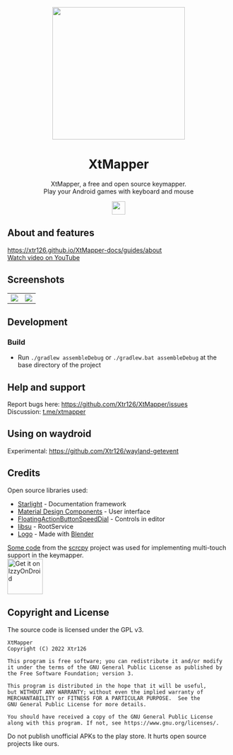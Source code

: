 <p align="center">
<a href="#" target="_blank"><img src="https://github.com/Xtr126/XtMapper/assets/80520774/2093a10b-f63f-4687-a4c9-d803f66d4e82" width="300px" height="300px"/></a>
</p>

<h1 align="center">
  XtMapper
</h1>
<p align="center">
  XtMapper, a free and open source keymapper. <br>
  Play your Android games with keyboard and mouse<br>
</p>

<p align="center">
  <a href="https://github.com/Xtr126/XtMapper/releases">
     <img src="https://img.shields.io/github/downloads/Xtr126/XtMapper/total.svg?style=for-the-badge&logo=android" height="30px"/>
  </a>
 </p>

## About and features
https://xtr126.github.io/XtMapper-docs/guides/about  
[Watch video on YouTube](https://www.youtube.com/watch?v=Slcu43xBV3M)  

 ## Screenshots

|   |  |
| ------------- | ------------- |
| <img src="https://github.com/user-attachments/assets/73dd4e4a-c601-4dc9-a593-31fbf6491523"/>  |  <img src="https://github.com/user-attachments/assets/b1d69ba0-f859-4efe-b63c-604d8ee26448"/>  |

## Development

### Build
- Run `./gradlew assembleDebug` or `./gradlew.bat assembleDebug` at the base directory of the project 

## Help and support 
Report bugs here: https://github.com/Xtr126/XtMapper/issues  
Discussion: [t.me/xtmapper](https://t.me/xtmapper)

## Using on waydroid
Experimental: https://github.com/Xtr126/wayland-getevent 

## Credits
Open source libraries used:

- [Starlight](https://github.com/withastro/starlight) - Documentation framework  
- [Material Design Components](https://github.com/material-components/material-components-android) - User interface
- [FloatingActionButtonSpeedDial](https://github.com/leinardi/FloatingActionButtonSpeedDial) - Controls in editor
- [libsu](https://github.com/topjohnwu/libsu) - RootService  
- [Logo](https://github.com/Xtr126/XtMapper/assets/80520774/2093a10b-f63f-4687-a4c9-d803f66d4e82) - Made with [Blender](https://www.blender.org/)


[Some code](./app/src/main/java/com/genymobile/scrcpy) from the [scrcpy](https://github.com/Genymobile/scrcpy) project was used for implementing multi-touch support in the keymapper.  
[<img src="https://gitlab.com/IzzyOnDroid/repo/-/raw/master/assets/IzzyOnDroid.png"
     alt="Get it on IzzyOnDroid"
     height="80">](https://apt.izzysoft.de/fdroid/index/apk/xtr.keymapper)
## Copyright and License
The source code is licensed under the GPL v3.   
```
XtMapper
Copyright (C) 2022 Xtr126

This program is free software; you can redistribute it and/or modify
it under the terms of the GNU General Public License as published by
the Free Software Foundation; version 3.

This program is distributed in the hope that it will be useful,
but WITHOUT ANY WARRANTY; without even the implied warranty of
MERCHANTABILITY or FITNESS FOR A PARTICULAR PURPOSE.  See the
GNU General Public License for more details.

You should have received a copy of the GNU General Public License 
along with this program. If not, see https://www.gnu.org/licenses/.
```
Do not publish unofficial APKs to the play store. It hurts open source projects like ours.
